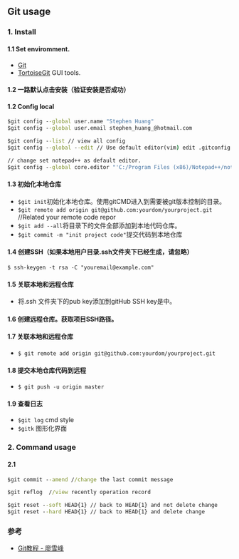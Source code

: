## Git usage

### 1. Install

#### 1.1 Set enviromment.
* [Git](https://git-scm.com/downloads) 
* [TortoiseGit](https://tortoisegit.org/download/) GUI tools.
#### 1.2 一路默认点击安装（验证安装是否成功）

#### 1.2 Config local
```cmd
$git config --global user.name "Stephen Huang"
$git config --global user.email stephen_huang_@hotmail.com

$git config --list // view all config
$git config --global --edit // Use default editor(vim) edit .gitconfig file

// change set notepad++ as default editor.
$git config --global core.editor "'C:/Program Files (x86)/Notepad++/notepad++.exe' -multiInst -nosession"

```

#### 1.3 初始化本地仓库
* `$git init`初始化本地仓库。使用gitCMD进入到需要被git版本控制的目录。
* `$git remote add origin git@github.com:yourdom/yourproject.git` //Related your remote code repor
* `$git add --all`将目录下的文件全部添加到本地代码仓库。
* `$git commit -m "init project code"`提交代码到本地仓库
#### 1.4 创建SSH（如果本地用户目录.ssh文件夹下已经生成，请忽略）
`$ ssh-keygen -t rsa -C "youremail@example.com"`
#### 1.5 关联本地和远程仓库
* 将.ssh 文件夹下的pub key添加到gitHub SSH key是中。
#### 1.6 创建远程仓库。获取项目SSH路径。
#### 1.7 关联本地和远程仓库
* `$ git remote add origin git@github.com:yourdom/yourproject.git`
#### 1.8 提交本地仓库代码到远程
* `$ git push -u origin master`
#### 1.9 查看日志
* `$git log` cmd style
* `$gitk` 图形化界面
### 2. Command usage

#### 2.1 
```cmd
$git commit --amend //change the last commit message

$git reflog  //view recently operation record

$git reset --soft HEAD{1} // back to HEAD{1} and not delete change
$git reset --hard HEAD{1} // back to HEAD{1} and delete change

```

### 参考
* [Git教程 - 廖雪峰](https://www.liaoxuefeng.com/wiki/0013739516305929606dd18361248578c67b8067c8c017b000)
